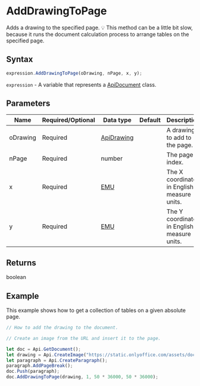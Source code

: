 # AddDrawingToPage

Adds a drawing to the specified page.
💡 This method can be a little bit slow, because it runs the document calculation
process to arrange tables on the specified page.

## Syntax

```javascript
expression.AddDrawingToPage(oDrawing, nPage, x, y);
```

`expression` - A variable that represents a [ApiDocument](../ApiDocument.md) class.

## Parameters

| **Name** | **Required/Optional** | **Data type** | **Default** | **Description** |
| ------------- | ------------- | ------------- | ------------- | ------------- |
| oDrawing | Required | [ApiDrawing](../../ApiDrawing/ApiDrawing.md) |  | A drawing to add to the page. |
| nPage | Required | number |  | The page index. |
| x | Required | [EMU](../../Enumeration/EMU.md) |  | The X coordinate in English measure units. |
| y | Required | [EMU](../../Enumeration/EMU.md) |  | The Y coordinate in English measure units. |

## Returns

boolean

## Example

This example shows how to get a collection of tables on a given absolute page.

```javascript editor-docx
// How to add the drawing to the document.

// Create an image from the URL and insert it to the page.

let doc = Api.GetDocument();
let drawing = Api.CreateImage("https://static.onlyoffice.com/assets/docs/samples/img/onlyoffice_logo.png", 60 * 36000, 35 * 36000);
let paragraph = Api.CreateParagraph();
paragraph.AddPageBreak();
doc.Push(paragraph);
doc.AddDrawingToPage(drawing, 1, 50 * 36000, 50 * 36000);
```
